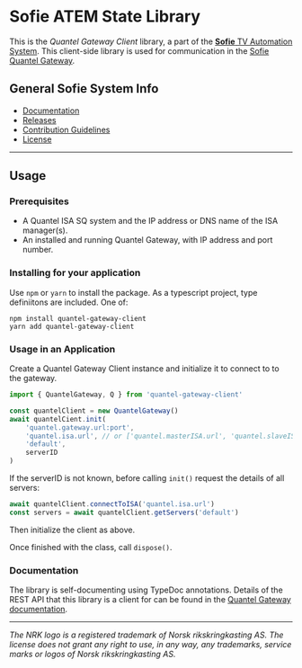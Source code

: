 # Sofie ATEM State Library

This is the _Quantel Gateway Client_ library, a part of the [**Sofie** TV Automation System](https://github.com/nrkno/Sofie-TV-automation/). This client-side library is used for communication in the [Sofie Quantel Gateway](https://github.com/nrkno/sofie-quantel-gateway).

## General Sofie System Info
* [Documentation](https://nrkno.github.io/sofie-core/)
* [Releases](https://nrkno.github.io/sofie-core/releases)
* [Contribution Guidelines](CONTRIBUTING.md)
* [License](LICENSE)

---

## Usage

### Prerequisites

- A Quantel ISA SQ system and the IP address or DNS name of the ISA manager(s).
- An installed and running Quantel Gateway, with IP address and port number.

### Installing for your application

Use `npm` or `yarn` to install the package. As a typescript project, type definiitons are
included. One of:

    npm install quantel-gateway-client
    yarn add quantel-gateway-client

### Usage in an Application

Create a Quantel Gateway Client instance and initialize it to connect to to the gateway.

```javascript
import { QuantelGateway, Q } from 'quantel-gateway-client'

const quantelClient = new QuantelGateway()
await quantelCient.init(
	'quantel.gateway.url:port',
	'quantel.isa.url', // or ['quantel.masterISA.url', 'quantel.slaveISA.url, ...]
	'default',
	serverID
)
```

If the serverID is not known, before calling `init()` request the details of all servers:

```javascript
await quantelClient.connectToISA('quantel.isa.url')
const servers = await quantelClient.getServers('default')
```

Then initialize the client as above.

Once finished with the class, call `dispose()`.

### Documentation

The library is self-documenting using TypeDoc annotations. Details of the REST API that this library is a client for can be found in the [Quantel Gateway documentation](https://github.com/nrkno/sofie-quantel-gateway#http-api).


---

_The NRK logo is a registered trademark of Norsk rikskringkasting AS. The license does not grant any right to use, in any way, any trademarks, service marks or logos of Norsk rikskringkasting AS._
